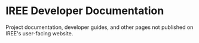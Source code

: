 # IREE Developer Documentation

Project documentation, developer guides, and other pages not published on
IREE's user-facing website.
